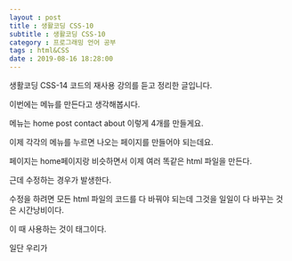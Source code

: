 ```yaml
---
layout : post
title : 생활코딩 CSS-10
subtitle : 생활코딩 CSS-10
category : 프로그래밍 언어 공부
tags : html&CSS
date : 2019-08-16 18:28:00
---
```


생활코딩 CSS-14 코드의 재사용 강의를 듣고 정리한 글입니다.


이번에는 메뉴를 만든다고 생각해봅시다.

메뉴는 home post contact about 이렇게 4개를 만들게요.

이제 각각의 메뉴를 누르면 나오는 페이지를 만들어야 되는데요.

페이지는 home페이지랑 비슷하면서 이제 여러 똑같은 html 파일을 만든다.

근데 수정하는 경우가 발생한다.

수정을 하려면 모든 html 파일의 코드를 다 바꿔야 되는데 그것을 일일이 다 바꾸는 것은 시간낭비이다.

이 때 사용하는 것이 <link> 태그이다.

일단 우리가 <style>태그에 적었던 css 언어들을 다른 곳에 저장을 하고 코드를 직접 적지 않더라도

링크 태그에 이파일의 경로를 지정해주면 코드를 적은 것 처럼 동작하라 라는 뜻이다.

​

#### 사용법

1. <style> 태그의 코드를  style.css파일에 저장하자.

2. <style> 태그 대신에  <link rel="stylesheet"  href = "style.css">



이제 이렇게 하고 나서 검사의 네트워크에 들어가면 어떤 파일을 다운받았는지 표시가 되는데

여기서 style.css라는 css파일을 다운 받았다고 표시한다.
